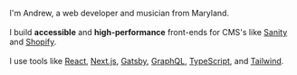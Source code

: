 I'm Andrew, a web developer and musician from Maryland.
<br>
<br>
I build **accessible** and **high-performance** front-ends for CMS's like [Sanity](https://www.sanity.io) and [Shopify](https://www.shopify.com).
<br>
<br>
I use tools like [React](https://react.dev), [Next.js](https://nextjs.org), [Gatsby](https://www.gatsbyjs.com), [GraphQL](https://graphql.org), [TypeScript](https://www.typescriptlang.org),
 and [Tailwind](https://tailwindcss.com). 
<br>
<br>
<br>
